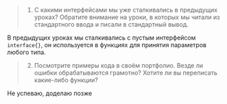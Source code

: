 >1. С какими интерфейсами мы уже сталкивались в предыдущих уроках? Обратите внимание на уроки, в которых мы читали из стандартного ввода и писали в стандартный вывод.

В предыдущих уроках мы сталкивались с пустым интерфейсом `interface{}`, он используется в функциях для принятия параметров любого типа.

>2. Посмотрите примеры кода в своём портфолио. Везде ли ошибки обрабатываются грамотно? Хотите ли вы переписать какие-либо функции?

Не успеваю, доделаю позже